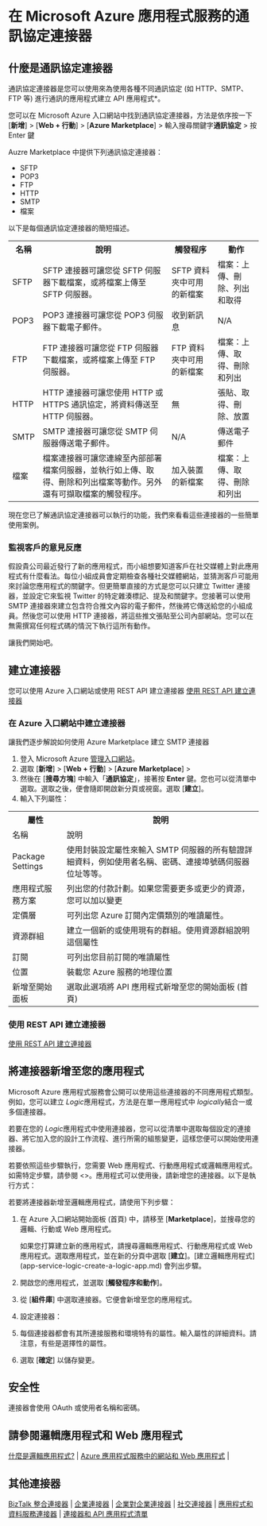 ﻿<properties 
	pageTitle="Microsoft Azure API 應用程式通訊協定連接器 | API 應用程式微服務" 
	description="了解如何建立 Microsoft Azure 通訊協定連接器 API 應用程式，並將 API 應用程式新增至您的邏輯應用程式；微服務" 
	services="app-service-logic" 
	documentationCenter="" 
	authors="Deonhe" 
	manager="dwrede" 
	editor=""/>

<tags 
	ms.service="app-service-logic" 
	ms.workload="integration" 
	ms.tgt_pltfrm="na" 
	ms.devlang="na" 
	ms.topic="article" 
	ms.date="03/24/2015" 
	ms.author="deonhe"/> 


# 在 Microsoft Azure 應用程式服務的通訊協定連接器


## 什麼是通訊協定連接器
通訊協定連接器是您可以使用來為使用各種不同通訊協定 (如 HTTP、SMTP、FTP 等) 進行通訊的應用程式建立 API 應用程式*。 

您可以在 Microsoft Azure 入口網站中找到通訊協定連接器，方法是依序按一下 [**新增**] > [**Web + 行動**] > [**Azure Marketplace**] > 輸入搜尋關鍵字**通訊協定** > 按 Enter 鍵

Auzre Marketplace 中提供下列通訊協定連接器：

- SFTP
- POP3
- FTP
- HTTP
- SMTP
- 檔案

以下是每個通訊協定連接器的簡短描述。 

<table>
<tr>
<th> 名稱</th>
<th> 說明</th>
<th> 觸發程序</th>
<th> 動作</th>

<tr>
<td>SFTP
<td>SFTP 連接器可讓您從 SFTP 伺服器下載檔案，或將檔案上傳至 SFTP 伺服器。
<td>SFTP 資料夾中可用的新檔案 

<td>檔案：上傳、刪除、列出和取得 

</tr>

<tr>
<td>POP3
<td>POP3 連接器可讓您從 POP3 伺服器下載電子郵件。
<td>收到新訊息
<td>N/A
</tr>

<tr>
<td>FTP
<td>FTP 連接器可讓您從 FTP 伺服器下載檔案，或將檔案上傳至 FTP 伺服器。
<td>FTP 資料夾中可用的新檔案
<td>檔案：上傳、取得、刪除和列出
</tr>

<tr>
<td>HTTP
<td>HTTP 連接器可讓您使用 HTTP 或 HTTPS 通訊協定，將資料傳送至 HTTP 伺服器。
<td>無
<td>張貼、取得、刪除、放置
</tr>

<tr>
<td>SMTP
<td>SMTP 連接器可讓您從 SMTP 伺服器傳送電子郵件。
<td>N/A
<td>傳送電子郵件
</tr>

<tr>
<td>檔案
<td>檔案連接器可讓您連線至內部部署檔案伺服器，並執行如上傳、取得、刪除和列出檔案等動作。另外還有可擷取檔案的觸發程序。
<td>加入裝置的新檔案
<td>檔案：上傳、取得、刪除和列出
</tr>


</table>

現在您已了解通訊協定連接器可以執行的功能，我們來看看這些連接器的一些簡單使用案例。

### 監視客戶的意見反應 ###
假設貴公司最近發行了新的應用程式，而小組想要知道客戶在社交媒體上對此應用程式有什麼看法。每位小組成員會定期檢查各種社交媒體網站，並猜測客戶可能用來討論您應用程式的關鍵字。但更簡單直接的方式是您可以只建立 Twitter 連接器，並設定它來監視 Twitter 的特定雜湊標記、提及和關鍵字。您接著可以使用 SMTP 連接器來建立包含符合推文內容的電子郵件，然後將它傳送給您的小組成員。然後您可以使用 HTTP 連接器，將這些推文張貼至公司內部網站。您可以在無需撰寫任何程式碼的情況下執行這所有動作。  

讓我們開始吧。 

## 建立連接器

您可以使用 Azure 入口網站或使用 REST API 建立連接器 [使用 REST API 建立連接器](http://go.microsoft.com/fwlink/p/?LinkId=529766)

### 在 Azure 入口網站中建立連接器

讓我們逐步解說如何使用 Azure Marketplace 建立 SMTP 連接器

1. 登入 Microsoft Azure [管理入口網站](https://manage.windowsazure.com)。
2. 選取 [**新增**] > [**Web + 行動**] > [**Azure Marketplace**] >
3. 然後在 [**搜尋方塊**] 中輸入「**通訊協定**」，接著按 **Enter** 鍵。您也可以從清單中選取。選取之後，便會隨即開啟新分頁或視窗。選取 [**建立**]。 
4. 輸入下列屬性：

<table>
<tr><th>屬性</th> <th>說明</th> </tr>
<tr><td>名稱</td> <td>說明</td> </tr>
<tr><td>Package Settings</td> <td>使用封裝設定屬性來輸入 SMTP 伺服器的所有驗證詳細資料，例如使用者名稱、密碼、連接埠號碼伺服器位址等等。 </td> </tr>
<tr><td>應用程式服務方案</td> <td>列出您的付款計劃。如果您需要更多或更少的資源，您可以加以變更</th> </td>
<tr><td>定價層</td> <td>可列出您 Azure 訂閱內定價類別的唯讀屬性。</td> </tr>
<tr><td>資源群組</td> <td>建立一個新的或使用現有的群組。使用資源群組說明這個屬性</td> </tr>
<tr><td>訂閱</td> <td>可列出您目前訂閱的唯讀屬性</td> </tr>
<tr><td>位置</td> <td>裝載您 Azure 服務的地理位置</th> </td>
<tr><td>新增至開始面板</td> <td>選取此選項將 API 應用程式新增至您的開始面板 (首頁)</td></tr>
</table> 

### 使用 REST API 建立連接器
[使用 REST API 建立連接器](http://go.microsoft.com/fwlink/p/?LinkId=529766)

## 將連接器新增至您的應用程式 
Microsoft Azure 應用程式服務會公開可以使用這些連接器的不同應用程式類型。例如，您可以建立 *Logic*應用程式，方法是在單一應用程式中 *logically*結合一或多個連接器。

若要在您的 *Logic*應用程式中使用連接器，您可以從清單中選取每個設定的連接器、將它加入您的設計工作流程、進行所需的組態變更，這樣您便可以開始使用連接器。 

若要依照這些步驟執行，您需要 Web 應用程式、行動應用程式或邏輯應用程式。如需特定步驟，請參閱 <>。應用程式可以使用後，請新增您的連接器。以下是執行方式：

若要將連接器新增至邏輯應用程式，請使用下列步驟： 

1. 在 Azure 入口網站開始面板 (首頁) 中，請移至 [**Marketplace**]，並搜尋您的邏輯、行動或 Web 應用程式。 

	如果您打算建立新的應用程式，請搜尋邏輯應用程式、行動應用程式或 Web 應用程式。選取應用程式，並在新的分頁中選取 [**建立**]。[建立邏輯應用程式] (app-service-logic-create-a-logic-app.md) 會列出步驟。 

2. 開啟您的應用程式，並選取 [**觸發程序和動作**]。 
3. 從 [**組件庫**] 中選取連接器。它便會新增至您的應用程式。
4. 設定連接器：
5. 每個連接器都會有其所連接服務和環境特有的屬性。輸入屬性的詳細資料。請注意，有些是選擇性的屬性。
6. 選取 [**確定**] 以儲存變更。


## 安全性
連接器會使用 OAuth 或使用者名稱和密碼。

## 請參閱邏輯應用程式和 Web 應用程式
[什麼是邏輯應用程式?](app-service-logic-what-are-logic-apps.md) |
[ Azure 應用程式服務中的網站和 Web 應用程式](app-service-web-app-azure-portal.md) |


## 其他連接器

[BizTalk 整合連接器](app-service-logic-integration-connectors.md) |
[企業連接器](app-service-logic-enterprise-connectors.md) |
[企業對企業連接器](app-service-logic-b2b-connectors.md) |
[社交連接器](app-service-logic-social-connectors.md) |
[應用程式和資料服務連接器](app-service-logic-data-connectors.md) |
[連接器和 API 應用程式清單](app-service-logic-connectors-list.md)

<!--HONumber=49-->